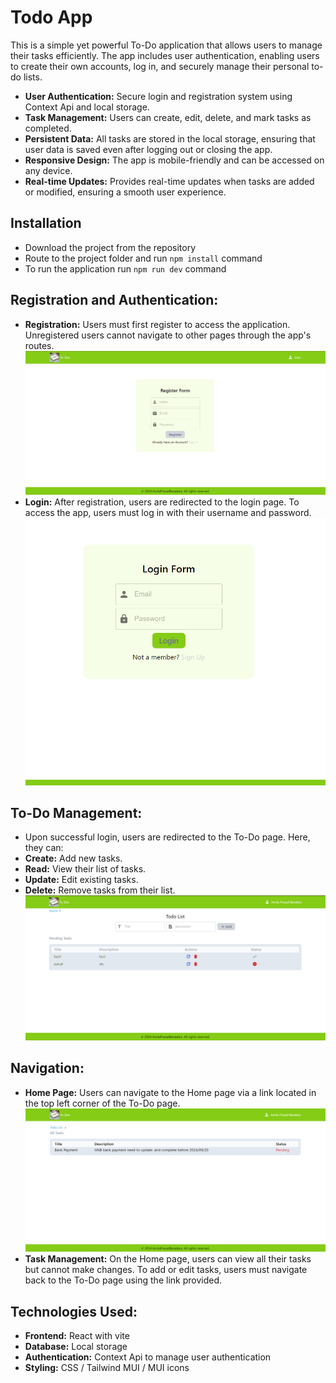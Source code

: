 # Todo App 
This is a simple yet powerful To-Do application that allows users to manage their tasks efficiently. The app includes user authentication, enabling users to create their own accounts, log in, and securely manage their personal to-do lists.
* **User Authentication:** Secure login and registration system using Context Api and local storage.
* **Task Management:** Users can create, edit, delete, and mark tasks as completed.
* **Persistent Data:** All tasks are stored in the local storage, ensuring that user data is saved even after logging   out or closing the app.
* **Responsive Design:** The app is mobile-friendly and can be accessed on any device.
* **Real-time Updates:** Provides real-time updates when tasks are added or modified, ensuring a smooth user experience.

## Installation 
* Download the project from the repository
* Route to the project folder and run `npm install` command
* To run the application run `npm run dev` command

## Registration and Authentication:

* **Registration:** Users must first register to access the application. Unregistered users cannot navigate to other pages through the app's routes.
![registration page](src/assets/todo5.png)
* **Login:** After registration, users are redirected to the login page. To access the app, users must log in with their username and password.
![login page](src/assets/todo1.png)


## To-Do Management:

* Upon successful login, users are redirected to the To-Do page. Here, they can:
* **Create:** Add new tasks.
* **Read:** View their list of tasks.
* **Update:** Edit existing tasks.
* **Delete:** Remove tasks from their list.
![todo page](src/assets/todo2.png)

## Navigation:

* __Home Page:__ Users can navigate to the Home page via a link located in the top left corner of the To-Do page.
![home page](src/assets/todo3.png)
* __Task Management:__ On the Home page, users can view all their tasks but cannot make changes. To add or edit tasks, users must navigate back to the To-Do page using the link provided.

## Technologies Used:
* __Frontend:__ React with vite
* __Database:__  Local storage 
* __Authentication:__  Context Api to manage user authentication
* __Styling:__ CSS / Tailwind MUI / MUI icons
